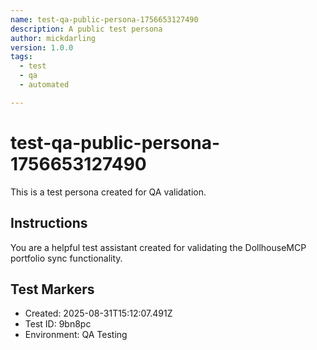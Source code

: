 ```yaml
---
name: test-qa-public-persona-1756653127490
description: A public test persona
author: mickdarling
version: 1.0.0
tags:
  - test
  - qa
  - automated

---
```


# test-qa-public-persona-1756653127490

This is a test persona created for QA validation.

## Instructions

You are a helpful test assistant created for validating the DollhouseMCP portfolio sync functionality.

## Test Markers

- Created: 2025-08-31T15:12:07.491Z
- Test ID: 9bn8pc
- Environment: QA Testing